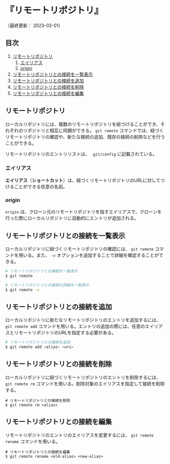 # 『リモートリポジトリ』

（最終更新： 2023-02-01）


## 目次

1. [リモートリポジトリ](#リモートリポジトリ)
	1. [エイリアス](#エイリアス)
	1. [origin](#origin)
1. [リモートリポジトリとの接続を一覧表示](#リモートリポジトリとの接続を一覧表示)
1. [リモートリポジトリとの接続を追加](#リモートリポジトリとの接続を追加)
1. [リモートリポジトリとの接続を削除](#リモートリポジトリとの接続を削除)
1. [リモートリポジトリとの接続を編集](#リモートリポジトリとの接続を編集)


## リモートリポジトリ

ローカルリポジトリには、複数のリモートリポジトリを紐づけることができ、それぞれのリポジトリと相互に同期ができる。 `git remote` コマンドでは、紐づくリモートリポジトリの確認や、新たな接続の追加、既存の接続の削除などを行うことができる。

リモートリポジトリのエントリリストは、 `.git/config` に記載されている。

### エイリアス

**エイリアス**（**ショートカット**）は、紐づくリモートリポジトリのURLに対してつけることができる任意の名前。

### origin

`origin` は、クローン元のリモートリポジトリを指すエイリアスで、クローンを行った際にローカルリポジトリに自動的にエントリが追加される。


## リモートリポジトリとの接続を一覧表示

ローカルリポジトリに紐づくリモートリポジトリの確認には、 `git remote` コマンドを用いる。また、 `-v` オプションを追加することで詳細を確認することができる。

```sh
# リモートリポジトリとの接続を一覧表示
$ git remote

# リモートリポジトリとの接続の詳細を一覧表示
$ git remote -v
```


## リモートリポジトリとの接続を追加

ローカルリポジトリに新たなリモートリポジトリのエントリを追加するには、 `git remote add` コマンドを用いる。エントリの追加の際には、任意のエイリアスとリモートリポジトリのURLを指定する必要がある。

```sh
# リモートリポジトリとの接続を追加
$ git remote add <alias> <uri>
```


## リモートリポジトリとの接続を削除

ローカルリポジトリに紐づくリモートリポジトリのエントリを削除するには、 `git remote rm` コマンドを用いる。削除対象のエイリアスを指定して接続を削除する。

```git
# リモートリポジトリとの接続を削除
$ git remote rm <alias>
```


## リモートリポジトリとの接続を編集

リモートリポジトリのエントリのエイリアスを変更するには、 `git remote rename` コマンドを用いる。

```git
# リモートリポジトリとの接続を編集
$ git remote rename <old-alias> <new-alias>
```
